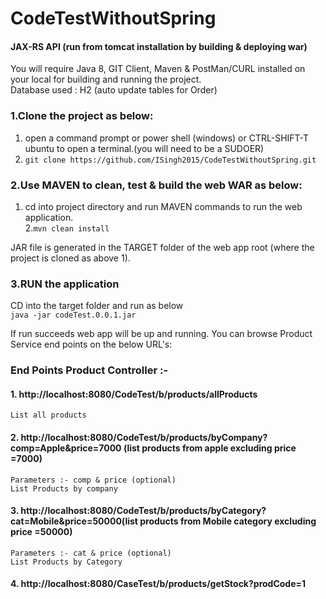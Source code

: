 # CodeTestWithoutSpring 

#### JAX-RS API (run from tomcat installation by building & deploying war)  
You will require Java 8, GIT Client, Maven & PostMan/CURL installed on your local for building and running the project.  
Database used : H2 (auto update tables for Order)  
### 1.Clone the project as below:  
1. open a command prompt or power shell (windows) or CTRL-SHIFT-T ubuntu to open a terminal.(you will need to be a SUDOER)   
2. `git clone https://github.com/ISingh2015/CodeTestWithoutSpring.git`  
  
### 2.Use MAVEN to clean, test & build the web WAR as below:
  
1. cd into project directory and run MAVEN commands to run the web application.  
2.`mvn clean install` 
    
JAR file is generated in the TARGET folder of the web app root (where the project is cloned as above 1).
### 3.RUN the application
CD into the target folder and run as below  
`java -jar codeTest.0.0.1.jar`
  
If run succeeds web app will be up and running. You can browse Product Service end points on the below URL's:
    
### End Points Product Controller :-	
    
#### 1. http://localhost:8080/CodeTest/b/products/allProducts 
	List all products 
#### 2. http://localhost:8080/CodeTest/b/products/byCompany?comp=Apple&price=7000 (list products from apple excluding price =7000)
	Parameters :- comp & price (optional)
	List Products by company  
#### 3. http://localhost:8080/CodeTest/b/products/byCategory?cat=Mobile&price=50000(list products from Mobile category excluding price =50000)
	Parameters :- cat & price (optional)
	List Products by Category  
#### 4. http://localhost:8080/CaseTest/b/products/getStock?prodCode=1 